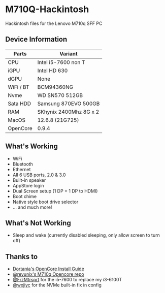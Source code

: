 # M710Q-Hackintosh
Hackintosh files for the Lenovo M710q SFF PC

## Device Information

| Parts       | Variant                        |
| ----------- | ------------------------------ |
| CPU         | Intel i5-7600 non T            |
| iGPU        | Intel HD 630                   |
| dGPU        | None                           |
| WiFi / BT   | BCM94360NG                     |
| Nvme        | WD SN570 512GB                 |
| Sata HDD    | Samsung 870EVO 500GB           |
| RAM         | SKhynix 2400Mhz 8G x 2         |
| MacOS       | 12.6.8 (21G725)                |
| OpenCore    | 0.9.4                          |

## What's Working

* WiFi
* Bluetooth
* Ethernet
* All 6 USB ports, 2.0 & 3.0
* Built-in speaker
* AppStore login
* Dual Screen setup (1 DP + 1 DP to HDMI)
* Boot chime
* Native style boot drive selector
* ... and much more!

## What's Not Working

* Sleep and wake (currently disabled sleeping, only allow screen to turn off)

## Thanks to

* [Dortania's OpenCore Install Guide](https://dortania.github.io/OpenCore-Install-Guide/)
* [@revunix's M710q Opencore repo](https://github.com/revunix/ThinkCentre-M710Q/)
* [@FrzMtrsprt](https://github.com/FrzMtrsprt) for the i5-7600 to replace my i3-6100T
* [@wxjiyc](https://github.com/wxjiyc/Lenovo-M710q-QNCT-Hackintosh/) for the NVMe built-in fix in config
